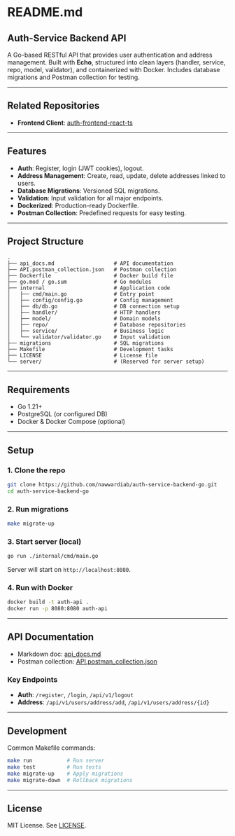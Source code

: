 # README.md

## Auth-Service Backend API

A Go-based RESTful API that provides user authentication and address management. Built with **Echo**, structured into clean layers (handler, service, repo, model, validator), and containerized with Docker. Includes database migrations and Postman collection for testing.

---

## Related Repositories
- **Frontend Client**: [auth-frontend-react-ts](https://github.com/your-username/auth-frontend-react-ts)

---

## Features

* **Auth**: Register, login (JWT cookies), logout.
* **Address Management**: Create, read, update, delete addresses linked to users.
* **Database Migrations**: Versioned SQL migrations.
* **Validation**: Input validation for all major endpoints.
* **Dockerized**: Production-ready Dockerfile.
* **Postman Collection**: Predefined requests for easy testing.

---

## Project Structure

```
.
├── api_docs.md                   # API documentation
├── API.postman_collection.json   # Postman collection
├── Dockerfile                    # Docker build file
├── go.mod / go.sum               # Go modules
├── internal                      # Application code
│   ├── cmd/main.go               # Entry point
│   ├── config/config.go          # Config management
│   ├── db/db.go                  # DB connection setup
│   ├── handler/                  # HTTP handlers
│   ├── model/                    # Domain models
│   ├── repo/                     # Database repositories
│   ├── service/                  # Business logic
│   └── validator/validator.go    # Input validation
├── migrations                    # SQL migrations
├── Makefile                      # Development tasks
├── LICENSE                       # License file
└── server/                       # (Reserved for server setup)
```

---

## Requirements

* Go 1.21+
* PostgreSQL (or configured DB)
* Docker & Docker Compose (optional)

---

## Setup

### 1. Clone the repo

```bash
git clone https://github.com/nawwardiab/auth-service-backend-go.git
cd auth-service-backend-go
```

### 2. Run migrations

```bash
make migrate-up
```

### 3. Start server (local)

```bash
go run ./internal/cmd/main.go
```

Server will start on `http://localhost:8080`.

### 4. Run with Docker

```bash
docker build -t auth-api .
docker run -p 8080:8080 auth-api
```

---

## API Documentation

* Markdown doc: [api_docs.md](./api_docs.md)
* Postman collection: [API.postman_collection.json](./API.postman_collection.json)

### Key Endpoints

* **Auth**: `/register`, `/login`, `/api/v1/logout`
* **Address**: `/api/v1/users/address/add`, `/api/v1/users/address/{id}`

---

## Development

Common Makefile commands:

```bash
make run           # Run server
make test          # Run tests
make migrate-up    # Apply migrations
make migrate-down  # Rollback migrations
```

---

## License

MIT License. See [LICENSE](./LICENSE).
